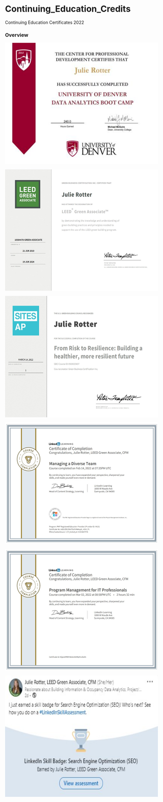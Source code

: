 # Continuing_Education_Credits
Continuing Education Certificates 2022 


### Overview
<!-- LEED (Leaders in Energy Efficient Design) CEUs: -->
<!-- LEED Certificate  -->

<p align="center">
  <img width="600" height=400" src="https://github.com/mjrotter4445/Continuing_Education_Credits/blob/main/DU_Certificate_Data_Analytics.jpg">
</p> 
<p align="center">
  <img width="600" height=400" src="https://github.com/mjrotter4445/Continuing_Education_Credits/blob/main/LEED_Certification.jpg">
</p> 

<p align="center">
  <img width="600" height=400" src="https://github.com/mjrotter4445/Continuing_Education_Credits/blob/main/LEED_Risk_to_Resilience.jpg">
</p>
<p align="center">
  <img width="600" height=400" src="https://github.com/mjrotter4445/Continuing_Education_Credits/blob/main/Managing_Diverse_Teams.jpg">
</p>
<p align="center">
   <img width="600" height=400" src="https://github.com/mjrotter4445/Continuing_Education_Credits/blob/main/IT_LI_Pgm_Mgmt_for%20IT.jpg">
</p>

 <p align="center">
  <img width="600" height=400" src="https://github.com/mjrotter4445/Continuing_Education_Credits/blob/main/Search%20Engine%20Optimization.jpg">
</p>

    
